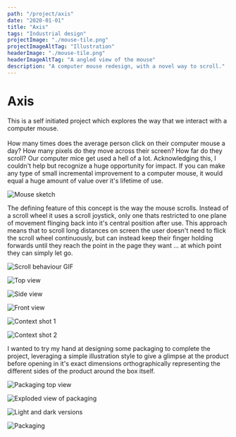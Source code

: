 ```yaml
---
path: "/project/axis"
date: "2020-01-01"
title: "Axis"
tags: "Industrial design"
projectImage: "./mouse-tile.png"
projectImageAltTag: "Illustration"
headerImage: "./mouse-tile.png"
headerImageAltTag: "A angled view of the mouse"
description: "A computer mouse redesign, with a novel way to scroll."
---
```


<div class="body-text">
    <h1 class="project-title">
        Axis
    </h1>
    <p class="project-description">
       This is a self initiated project which explores the way that we interact with a computer mouse. 
       <br/><br/>
       How many times does the average person click on their computer mouse a day? How many pixels do they move across their screen? How far do they scroll? Our computer mice get used a hell of a lot. Acknowledging this, I couldn't help but recognize a huge opportunity for impact. If you can make any type of small incremental improvement to a computer mouse, it would equal a huge amount of value over it's lifetime of use.
    </p>
</div>


![Mouse sketch](./mouse-sketch.jpg)

<div class="body-text">
    <p class="project-description">
       The defining feature of this concept is the way the mouse scrolls. Instead of a scroll wheel it uses a scroll joystick, only one thats restricted to one plane of movement flinging back into it's central position after use. This approach means that to scroll long distances on screen the user doesn't need to flick the scroll wheel continuously, but can instead keep their finger holding forwards until they reach the point in the page they want ... at which point they can simply let go. 
    </p>
</div>

![Scroll behaviour GIF](./scroll-behaviour.gif)

![Top view](./top-view.png)

![Side view](./side-view.png)

![Front view](./front-view.png)

![Context shot 1](./contextperspective.jpg)

![Context shot 2](./contextorthoganal.jpg)

<div class="body-text">
    <p class="project-description">
        I wanted to try my hand at designing some packaging to complete the project, leveraging a simple illustration style to give a glimpse at the product before opening in it's exact dimensions orthographically representing the different sides of the product around the box itself.
    </p>
</div>

![Packaging top view](./top-view-packaging.png)

![Exploded view of packaging](./exploded-packaging.png)

![Light and dark versions](./light-and-dark.jpg)

![Packaging](./packaging.jpg)
